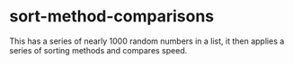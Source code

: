 # sort-method-comparisons
This has a series of nearly 1000 random numbers in a list, it then applies a series of sorting methods and compares speed.
